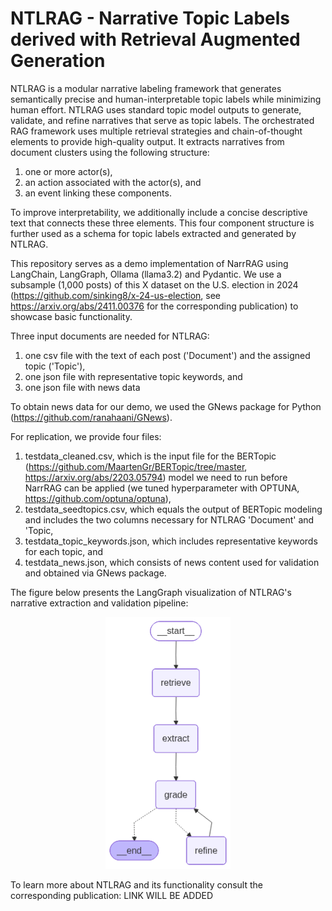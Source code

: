 # NTLRAG - Narrative Topic Labels derived with Retrieval Augmented Generation

NTLRAG is a modular narrative labeling framework that generates semantically precise and human-interpretable topic labels while minimizing human effort. NTLRAG uses standard topic model outputs to generate, validate, and refine narratives that serve as topic labels. The orchestrated RAG framework uses multiple retrieval strategies and chain-of-thought elements to provide high-quality output. It extracts narratives from document clusters using the following structure:

1. one or more actor(s),
2. an action associated with the actor(s), and
3. an event linking these components.
   
To improve interpretability, we additionally include a concise descriptive text that connects these three elements. This four component structure is further used as a schema for topic labels extracted and generated by NTLRAG.

This repository serves as a demo implementation of NarrRAG using LangChain, LangGraph, Ollama (llama3.2) and Pydantic. We use a subsample (1,000 posts) of this X dataset on the U.S. election in 2024 (https://github.com/sinking8/x-24-us-election, see https://arxiv.org/abs/2411.00376 for the corresponding publication) to showcase basic functionality.

Three input documents are needed for NTLRAG:

1. one csv file with the text of each post ('Document') and the assigned topic ('Topic'),
2. one json file with representative topic keywords, and
3. one json file with news data

To obtain news data for our demo, we used the GNews package for Python (https://github.com/ranahaani/GNews).

For replication, we provide four files:
1. testdata_cleaned.csv, which is the input file for the BERTopic (https://github.com/MaartenGr/BERTopic/tree/master, https://arxiv.org/abs/2203.05794) model we need to run before NarrRAG can be applied (we tuned hyperparameter with OPTUNA, https://github.com/optuna/optuna),
2. testdata_seedtopics.csv, which equals the output of BERTopic modeling and includes the two columns necessary for NTLRAG 'Document' and 'Topic,
3. testdata_topic_keywords.json, which includes representative keywords for each topic, and
4. testdata_news.json, which consists of news content used for validation and obtained via GNews package.

The figure below presents the LangGraph visualization of NTLRAG's narrative extraction and validation pipeline:
<p align="center">
  <img src="/graph.png" width="200" alt="RAG Graph Visualization">
</p>

To learn more about NTLRAG and its functionality consult the corresponding publication: LINK WILL BE ADDED

